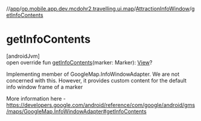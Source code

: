 //[app](../../../index.md)/[op.mobile.app.dev.mcdohr2.travelling.ui.map](../index.md)/[AttractionInfoWindow](index.md)/[getInfoContents](get-info-contents.md)

# getInfoContents

[androidJvm]\
open override fun [getInfoContents](get-info-contents.md)(marker: Marker): [View](https://developer.android.com/reference/kotlin/android/view/View.html)?

Implementing member of GoogleMap.InfoWindowAdapter. We are not concerned with this. However, it provides custom content for the default info window frame of a marker

More information here - https://developers.google.com/android/reference/com/google/android/gms/maps/GoogleMap.InfoWindowAdapter#getInfoContents

